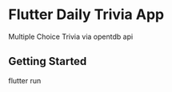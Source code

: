 # Flutter Daily Trivia App

Multiple Choice Trivia via opentdb api

## Getting Started

flutter run
